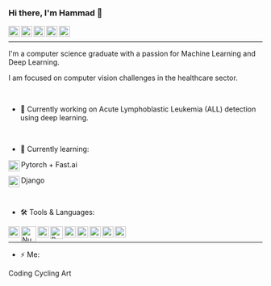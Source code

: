 ### Hi there, I'm Hammad 👋


<a href="https://twitter.com/hammaduleaman">
  <img align="left" alt="Hammad Mir| Twitter" width="22px" src="https://cdn.jsdelivr.net/npm/simple-icons@v3/icons/twitter.svg" />
</a>
<a href="https://facebook.com/hammaduleaman">
  <img align="left" alt="Hammad Mir| Facebook" width="22px" src="https://cdn.jsdelivr.net/npm/simple-icons@v3/icons/facebook.svg" />
</a>
<a href="https://instagram.com/hammad_ul_eaman_mir">
  <img align="left" alt="Hammad Mir| Twitter" width="22px" src="https://cdn.jsdelivr.net/npm/simple-icons@v3/icons/instagram.svg" />
</a>
<a href="https://www.linkedin.com/in/hammad-mir">
  <img align="left" alt="Hammad Mir | Linkedin" width="22px" src="https://cdn.jsdelivr.net/npm/simple-icons@v3/icons/linkedin.svg" />
</a>
<a href="https://angel.co/u/hammad-mir-1">
  <img align="left" alt="Hammad Mir | Angel.co" width="22px" src="https://cdn.jsdelivr.net/npm/simple-icons@3.2.0/icons/angellist.svg" />
</a>
</br>

---


I'm a computer science graduate with a passion for Machine Learning and Deep Learning.

I am focused on computer vision challenges in the healthcare sector.

</br>


- 🔭 Currently working on Acute Lymphoblastic Leukemia (ALL) detection using deep learning.

</br>


- 🌱 Currently learning:

Pytorch + Fast.ai
<a href="https://pytorch.org/">
  <img align="left" alt="Pytorch" width="22px" src="https://cdn.jsdelivr.net/npm/simple-icons@v3/icons/pytorch.svg" />
</a>

Django
<a href="https://www.djangoproject.com/">
  <img align="left" alt="Pytorch" width="22px" src="https://cdn.jsdelivr.net/npm/simple-icons@3.13.0/icons/django.svg" />
</a>

</br>

- 🛠️ Tools & Languages:

<!---Python--->
<a href="https://python.org/">
  <img align="left" alt="Python" width="22px" src="https://cdn.jsdelivr.net/npm/simple-icons@v3/icons/python.svg" />
</a>

<!---Numpy--->
<a href="https://numpy.org/">
  <img align="left" alt="Numpy" width="30px" src="https://upload.wikimedia.org/wikipedia/commons/1/1a/NumPy_logo.svg" />
</a>

<!---Pandas--->
<a href="https://pandas.pydata.org/">
  <img align="left" alt="Pandas" width="22px" src="https://cdn.jsdelivr.net/npm/simple-icons@v3/icons/pandas.svg" />
</a>

<!---Matplotlib--->
<a href="https://matplotlib.org/">
  <img align="left" alt="Pytorch" width="25px" src="https://upload.wikimedia.org/wikipedia/commons/8/84/Matplotlib_icon.svg" />
</a>

<!---OpenCV--->
<a href="https://opencv.org/">
  <img align="left" alt="OpenCV" width="22px" src="https://upload.wikimedia.org/wikipedia/commons/3/32/OpenCV_Logo_with_text_svg_version.svg" />
</a>

<!---Tensorflow--->
<a href="https://tensorflow.org/">
  <img align="left" alt="Tensorflow" width="22px" src="https://cdn.jsdelivr.net/npm/simple-icons@v3/icons/tensorflow.svg" />
</a>

<!---PyTorch--->
<a href="https://pytorch.org/">
  <img align="left" alt="Pytorch" width="22px" src="https://cdn.jsdelivr.net/npm/simple-icons@v3/icons/pytorch.svg" />
</a>

<!---Keras--->
<a href="https://keras.io/">
  <img align="left" alt="Keras" width="22px" src="https://cdn.jsdelivr.net/npm/simple-icons@v3/icons/keras.svg" />
</a>

<!---Jupyter Notebook--->
<a href="https://jupyter.org/">
  <img align="left" alt="Jupyter" width="22px" src="https://cdn.jsdelivr.net/npm/simple-icons@3.2.0/icons/jupyter.svg" />
</a>

</br>

---

- ⚡ Me: 

Coding
Cycling
Art


<!--
**Hammad-Mir/Hammad-Mir** is a ✨ _special_ ✨ repository because its `README.md` (this file) appears on your GitHub profile.

Here are some ideas to get you started:

- 🔭 I’m currently working on Leukemia detection using Deep Learining.
- 🌱 I’m currently learning Pytorch and Faast AI.
- 👯 I’m looking to collaborate on ...
- 🤔 I’m looking for help with ...
- 💬 Ask me about ...
- 📫 How to reach me: ...
- 😄 Pronouns: No need to overcoimplicate.
- ⚡ Fun fact: ...
-->
